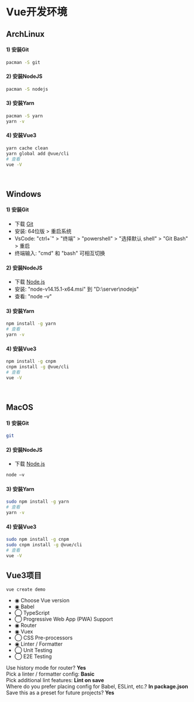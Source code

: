 # Vue开发环境

## ArchLinux
#### 1) 安装Git
```bash
pacman -S git
```
#### 2) 安装NodeJS
```bash
pacman -S nodejs
```
#### 3) 安装Yarn
```bash
pacman -S yarn
yarn -v
```
#### 4) 安装Vue3
```bash
yarn cache clean
yarn global add @vue/cli
# 查看
vue -V
```

<br/>

## Windows
#### 1) 安装Git
- 下载 [Git](https://git-scm.com/download/win)
- 安装: 64位版 > 重启系统
- VsCode: "ctrl+`" > "终端" > "powershell" > "选择默认 shell" > "Git Bash" > 重启
- 终端输入: "cmd" 和 "bash" 可相互切换

#### 2) 安装NodeJS
- 下载 [Node.js](https://nodejs.org/en/download/)
- 安装: "node-v14.15.1-x64.msi" 到 "D:\server\nodejs"
- 查看: "node –v"

#### 3) 安装Yarn
```bash
npm install -g yarn
# 查看
yarn -v
```

#### 4) 安装Vue3
```bash
npm install -g cnpm
cnpm install -g @vue/cli
# 查看
vue -V
```
<br/>

## MacOS
#### 1) 安装Git
```bash
git
```

#### 2) 安装NodeJS
- 下载 [Node.js](https://nodejs.org/en/download/)
```bash
node –v
```

#### 3) 安装Yarn
```bash
sudo npm install -g yarn
# 查看
yarn -v
```
#### 4) 安装Vue3
```bash
sudo npm install -g cnpm
sudo cnpm install -g @vue/cli
# 查看
vue -V
```

## Vue3项目
```bash
vue create demo
```
- ◉ Choose Vue version
- ◉ Babel
- ◯ TypeScript
- ◯ Progressive Web App (PWA) Support
- ◉ Router
- ◉ Vuex
- ◯ CSS Pre-processors
- ◉ Linter / Formatter
- ◯ Unit Testing
- ◯ E2E Testing

Use history mode for router? **Yes**<br/>
Pick a linter / formatter config: **Basic**<br/>
Pick additional lint features: **Lint on save**<br/>
Where do you prefer placing config for Babel, ESLint, etc.? **In package.json**<br/>
Save this as a preset for future projects? **Yes**<br/>

<br/><br/>